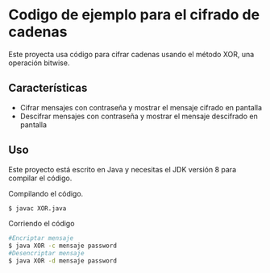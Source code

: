 # Codigo de ejemplo para el cifrado de cadenas

Este proyecta usa código para cifrar cadenas usando el método XOR, una operación bitwise.

## Características

  - Cifrar mensajes con contraseña y mostrar el mensaje cifrado en pantalla
  - Descifrar mensajes con contraseña y mostrar el mensaje descifrado en pantalla

## Uso

Este proyecto está escrito en Java y necesitas el JDK versión 8 para compilar el código.

Compilando el código.

```sh
$ javac XOR.java
```

Corriendo el código

```sh
#Encriptar mensaje
$ java XOR -c mensaje password
#Desencriptar mensaje
$ java XOR -d mensaje password
```
